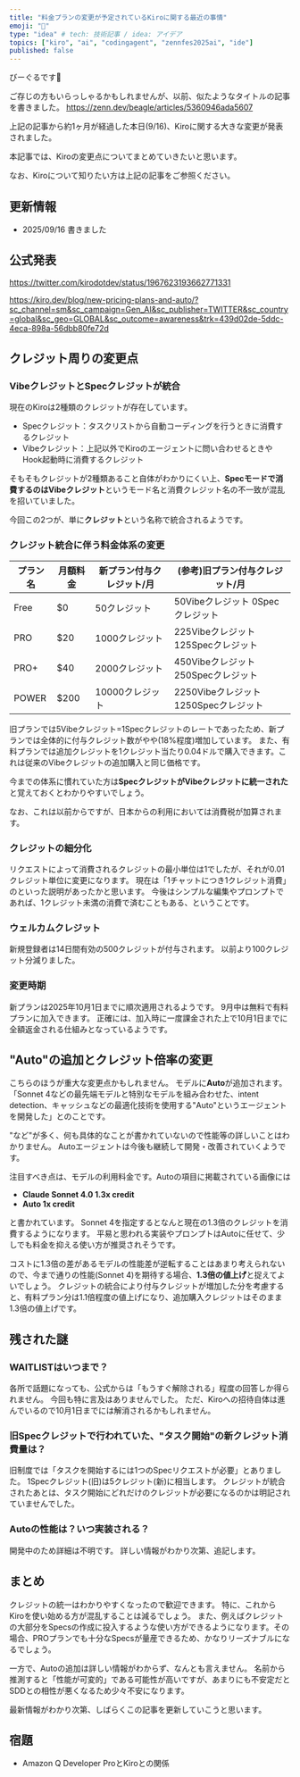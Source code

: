 ```yaml
---
title: "料金プランの変更が予定されているKiroに関する最近の事情"
emoji: "🦎"
type: "idea" # tech: 技術記事 / idea: アイデア
topics: ["kiro", "ai", "codingagent", "zennfes2025ai", "ide"]
published: false
---
```


びーぐるです🐶

ご存じの方もいらっしゃるかもしれませんが、以前、似たようなタイトルの記事を書きました。
https://zenn.dev/beagle/articles/5360946ada5607

上記の記事から約1ヶ月が経過した本日(9/16)、Kiroに関する大きな変更が発表されました。

本記事では、Kiroの変更点についてまとめていきたいと思います。

なお、Kiroについて知りたい方は上記の記事をご参照ください。

## 更新情報

- 2025/09/16 書きました

## 公式発表

https://twitter.com/kirodotdev/status/1967623193662771331

https://kiro.dev/blog/new-pricing-plans-and-auto/?sc_channel=sm&sc_campaign=Gen_AI&sc_publisher=TWITTER&sc_country=global&sc_geo=GLOBAL&sc_outcome=awareness&trk=439d02de-5ddc-4eca-898a-56dbb80fe72d

## クレジット周りの変更点

### VibeクレジットとSpecクレジットが統合

現在のKiroは2種類のクレジットが存在しています。

- Specクレジット：タスクリストから自動コーディングを行うときに消費するクレジット
- Vibeクレジット：上記以外でKiroのエージェントに問い合わせるときやHook起動時に消費するクレジット

そもそもクレジットが2種類あること自体がわかりにくい上、**Specモードで消費するのはVibeクレジット**というモード名と消費クレジット名の不一致が混乱を招いていました。

今回この2つが、単に**クレジット**という名称で統合されるようです。

### クレジット統合に伴う料金体系の変更

|プラン名|月額料金|新プラン付与クレジット/月|(参考)旧プラン付与クレジット/月|
|---|---|---|---|
|Free|$0|50クレジット|50Vibeクレジット 0Specクレジット|
|PRO|$20|1000クレジット|225Vibeクレジット 125Specクレジット|
|PRO+|$40|2000クレジット|450Vibeクレジット 250Specクレジット|
|POWER|$200|10000クレジット|2250Vibeクレジット 1250Specクレジット|

旧プランでは5Vibeクレジット=1Specクレジットのレートであったため、新プランでは全体的に付与クレジット数がやや(18%程度)増加しています。
また、有料プランでは追加クレジットを1クレジット当たり0.04ドルで購入できます。これは従来のVibeクレジットの追加購入と同じ価格です。

今までの体系に慣れていた方は**SpecクレジットがVibeクレジットに統一された**と覚えておくとわかりやすいでしょう。

なお、これは以前からですが、日本からの利用においては消費税が加算されます。

### クレジットの細分化

リクエストによって消費されるクレジットの最小単位は1でしたが、それが0.01クレジット単位に変更になります。
現在は「1チャットにつき1クレジット消費」のといった説明があったかと思います。
今後はシンプルな編集やプロンプトであれば、1クレジット未満の消費で済むこともある、ということです。

### ウェルカムクレジット

新規登録者は14日間有効の500クレジットが付与されます。
以前より100クレジット分減りました。

### 変更時期

新プランは2025年10月1日までに順次適用されるようです。
9月中は無料で有料プランに加入できます。
正確には、加入時に一度課金された上で10月1日までに全額返金される仕組みとなっているようです。

## "Auto"の追加とクレジット倍率の変更

こちらのほうが重大な変更点かもしれません。
モデルに**Auto**が追加されます。
「Sonnet 4などの最先端モデルと特別なモデルを組み合わせた、intent detection、キャッシュなどの最適化技術を使用する"Auto"というエージェントを開発した」とのことです。

"など"が多く、何も具体的なことが書かれていないので性能等の詳しいことはわかりません。
Autoエージェントは今後も継続して開発・改善されていくようです。

注目すべき点は、モデルの利用料金です。Autoの項目に掲載されている画像には

- **Claude Sonnet 4.0 1.3x credit**
- **Auto 1x credit**

と書かれています。
Sonnet 4を指定するとなんと現在の1.3倍のクレジットを消費するようになります。
平易と思われる実装やプロンプトはAutoに任せて、少しでも料金を抑える使い方が推奨されそうです。

コストに1.3倍の差があるモデルの性能差が逆転することはあまり考えられないので、今まで通りの性能(Sonnet 4)を期待する場合、**1.3倍の値上げ**と捉えてよいでしょう。
クレジットの統合により付与クレジットが増加した分を考慮すると、有料プラン分は1.1倍程度の値上げになり、追加購入クレジットはそのまま1.3倍の値上げです。

## 残された謎

### WAITLISTはいつまで？

各所で話題になっても、公式からは「もうすぐ解除される」程度の回答しか得られません。
今回も特に言及はありませんでした。
ただ、Kiroへの招待自体は進んでいるので10月1日までには解消されるかもしれません。

### 旧Specクレジットで行われていた、"タスク開始"の新クレジット消費量は？

旧制度では「タスクを開始するには1つのSpecリクエストが必要」とありました。
1Specクレジット(旧)は5クレジット(新)に相当します。
クレジットが統合されたあとは、タスク開始にどれだけのクレジットが必要になるのかは明記されていませんでした。

### Autoの性能は？いつ実装される？

開発中のため詳細は不明です。
詳しい情報がわかり次第、追記します。


## まとめ

クレジットの統一はわかりやすくなったので歓迎できます。
特に、これからKiroを使い始める方が混乱することは減るでしょう。
また、例えばクレジットの大部分をSpecsの作成に投入するような使い方ができるようになります。その場合、PROプランでも十分なSpecsが量産できるため、かなりリーズナブルになるでしょう。

一方で、Autoの追加は詳しい情報がわからず、なんとも言えません。
名前から推測すると「性能が可変的」である可能性が高いですが、あまりにも不安定だとSDDとの相性が悪くなるため少々不安になります。

最新情報がわかり次第、しばらくこの記事を更新していこうと思います。

## 宿題

- Amazon Q Developer ProとKiroとの関係

